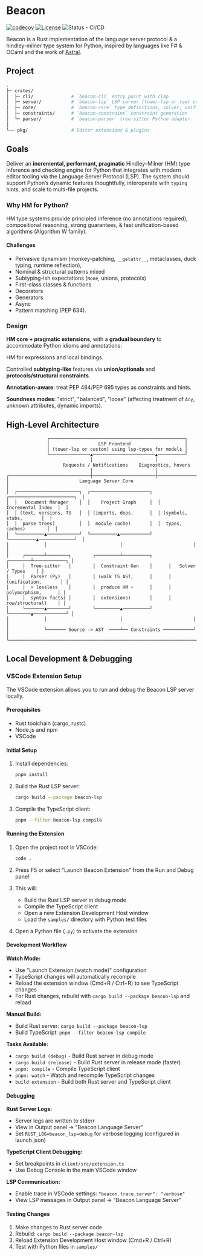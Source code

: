 # Beacon

[![codecov](https://codecov.io/gh/stormlightlabs/beacon/branch/main/graph/badge.svg)](https://codecov.io/gh/stormlightlabs/beacon)
[![License](https://img.shields.io/badge/License-MIT-blue.svg)](LICENSE)
![Status - CI/CD](https://github.com/stormlightlabs/beacon/actions/workflows/ci.yml/badge.svg)

Beacon is a Rust implementation of the language server protocol & a hindley-milner type system for Python, inspired by languages like F# & OCaml and the work of [Astral](https://astral.sh).

## Project

```sh
.
├─ crates/
│  ├─ cli/              # `beacon-cli` entry point with clap
│  ├─ server/           # `beacon-lsp` LSP server (tower-lsp or raw) using lsp-types
│  ├─ core/             # `beacon-core` type definitions, solver, unifier
│  ├─ constraints/      # `beacon-constraint` constraint generation
│  └─ parser/           # `beacon-parser` tree-sitter Python adapter
│
└── pkg/                # Editor extensions & plugins
```

## Goals

Deliver an **incremental, performant, pragmatic** Hindley–Milner (HM) type inference and checking engine for Python that integrates with modern editor tooling via the Language Server Protocol (LSP).
The system should support Python’s dynamic features thoughtfully, interoperate with `typing` hints, and scale to multi-file projects.

### Why HM for Python?

HM type systems provide principled inference (no annotations required), compositional reasoning, strong guarantees, & fast unification-based algorithms (Algorithm W family).

#### Challenges

- Pervasive dynamism (monkey-patching, `__getattr__`, metaclasses, duck typing, runtime reflection),
- Nominal & structural patterns mixed
- Subtyping-ish expectations (`None`, unions, protocols)
- First-class classes & functions
- Decorators
- Generators
- Async
- Pattern matching (PEP 634).

### Design

**HM core + pragmatic extensions**, with a **gradual boundary** to accommodate Python idioms and annotations:

HM for expressions and local bindings.

Controlled **subtyping-like** features via **union/optionals** and **protocols/structural constraints**.

**Annotation-aware**: treat PEP 484/PEP 695 types as constraints and hints.

**Soundness modes**: "strict", "balanced", "loose" (affecting treatment of `Any`, unknown attributes, dynamic imports).

## High-Level Architecture

```text
               ┌──────────────────────────────────────────────────┐
               │                  LSP Frontend                    │
               │ (tower-lsp or custom) using lsp-types for models │
               └───────────────▲───────────────────────▲──────────┘
                               │                       │
                     Requests / Notifications    Diagnostics, hovers
                               │                       │
┌──────────────────────────────┼───────────────────────┼────────────────────────────┐
│                          Language Server Core                                     │
│  ┌───────────────────────┐  ┌──────────────────────┐  ┌────────────────────────┐  │
│  │   Document Manager    │  │    Project Graph     │  │     Incremental Index  │  │
│  │ (text, versions, TS   │  │ (imports, deps,      │  │ (symbols, stubs,       │  │
│  │  parse trees)         │  │  module cache)       │  │  types, caches)        │  │
│  └──────────▲────────────┘  └──────────▲───────────┘  └──────────▲─────────────┘  │
│             │                           │                          │              │
│     ┌───────┴────────┐        ┌─────────┴──────────┐      ┌────────┴────────────┐ │
│     │  Tree-sitter   │        │  Constraint Gen    │      │   Solver / Types    │ │
│     │  Parser (Py)   │        │ (walk TS AST,      │      │ (unification,       │ │
│     │  + lossless    │        │  produce HM +      │      │  polymorphism,      │ │
│     │  syntax facts) │        │  extensions)       │      │  row/structural)    │ │
│     └───────▲────────┘        └─────────▲──────────┘      └────────▲────────────┘ │
│             │                           │                          │              │
│             └─────── Source -> AST  ────┴── Constraints ───────────┘              │
└───────────────────────────────────────────────────────────────────────────────────┘
```

## Local Development & Debugging

### VSCode Extension Setup

The VSCode extension allows you to run and debug the Beacon LSP server locally.

#### Prerequisites

- Rust toolchain (cargo, rustc)
- Node.js and npm
- VSCode

#### Initial Setup

1. Install dependencies:

   ```bash
   pnpm install
   ```

2. Build the Rust LSP server:

   ```bash
   cargo build --package beacon-lsp
   ```

3. Compile the TypeScript client:

   ```bash
   pnpm --filter beacon-lsp compile
   ```

#### Running the Extension

1. Open the project root in VSCode:

   ```bash
   code .
   ```

2. Press F5 or select "Launch Beacon Extension" from the Run and Debug panel

3. This will:
   - Build the Rust LSP server in debug mode
   - Compile the TypeScript client
   - Open a new Extension Development Host window
   - Load the `samples/` directory with Python test files

4. Open a Python file (`.py`) to activate the extension

#### Development Workflow

**Watch Mode:**

- Use "Launch Extension (watch mode)" configuration
- TypeScript changes will automatically recompile
- Reload the extension window (Cmd+R / Ctrl+R) to see TypeScript changes
- For Rust changes, rebuild with `cargo build --package beacon-lsp` and reload

**Manual Build:**

- Build Rust server: `cargo build --package beacon-lsp`
- Build TypeScript: `pnpm --filter beacon-lsp compile`

**Tasks Available:**

- `cargo build (debug)` - Build Rust server in debug mode
- `cargo build (release)` - Build Rust server in release mode (faster)
- `pnpm: compile` - Compile TypeScript client
- `pnpm: watch` - Watch and recompile TypeScript changes
- `build extension` - Build both Rust server and TypeScript client

#### Debugging

**Rust Server Logs:**

- Server logs are written to stderr
- View in Output panel -> "Beacon Language Server"
- Set `RUST_LOG=beacon_lsp=debug` for verbose logging (configured in launch.json)

**TypeScript Client Debugging:**

- Set breakpoints in `client/src/extension.ts`
- Use Debug Console in the main VSCode window

**LSP Communication:**

- Enable trace in VSCode settings: `"beacon.trace.server": "verbose"`
- View LSP messages in Output panel -> "Beacon Language Server"

#### Testing Changes

1. Make changes to Rust server code
2. Rebuild: `cargo build --package beacon-lsp`
3. Reload Extension Development Host window (Cmd+R / Ctrl+R)
4. Test with Python files in `samples/`
